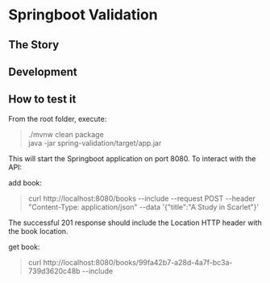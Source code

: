 # Springboot Validation

[//]: # (TODO)

## The Story

[//]: # (TODO)

## Development

[//]: # (TODO)

## How to test it

[//]: # (TODO)

From the root folder, execute:

> ./mvnw clean package \
> java -jar spring-validation/target/app.jar

This will start the Springboot application on port 8080.
To interact with the API:

add book:

> curl http://localhost:8080/books --include --request POST --header "Content-Type:
> application/json"
> --data '{"title":"A Study in Scarlet"}'

The successful 201 response should include the Location HTTP header with the book location.

get book:

> curl http://localhost:8080/books/99fa42b7-a28d-4a7f-bc3a-739d3620c48b --include
